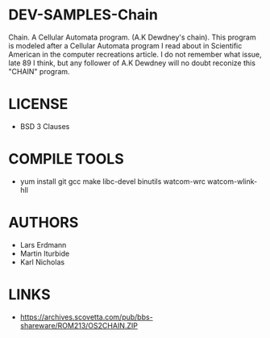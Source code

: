# DEV-SAMPLES-Chain
Chain.  A Cellular Automata program.  (A.K Dewdney's chain). This program is modeled after a Cellular Automata program I read about in Scientific American in the computer recreations article. I do not remember what issue, late 89 I think, but any follower of A.K Dewdney will no doubt reconize this "CHAIN" program.

LICENSE
===============
* BSD 3 Clauses

COMPILE TOOLS
===============
* yum install git gcc make libc-devel binutils watcom-wrc watcom-wlink-hll
 
AUTHORS
===============
* Lars Erdmann
* Martin Iturbide
* Karl Nicholas

LINKS
===============
* https://archives.scovetta.com/pub/bbs-shareware/ROM213/OS2CHAIN.ZIP
